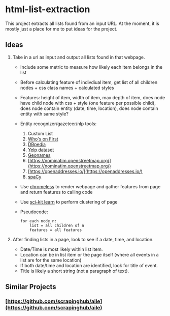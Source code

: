 # html-list-extraction
This project extracts all lists found from an input URL. At the moment, it is mostly just a place for me to put ideas for the project.


## Ideas
1. Take in a url as input and output all lists found in that webpage.
    * Include some metric to measure how likely each item belongs in the list

    * Before calculating feature of indivdiual item, get list of all children nodes + css class names + calculated styles
    
    * Features: height of item, width of item, max depth of item, does node have child node with css + style (one feature per possible child), does node contain entity (date, time, location), does node contain entity with same style?

    * Entity recognizer/gazeteer/nlp tools:
        1. Custom List
        1. [Who's on First](https://whosonfirst.mapzen.com/) 
        1. [DBpedia](http://wiki.dbpedia.org/)
        1. [Yelp dataset](https://www.yelp.com/dataset_challenge)
        1. [Geonames](http://www.geonames.org/)
        1. [https://nominatim.openstreetmap.org/](https://nominatim.openstreetmap.org/)
        1. [https://openaddresses.io/](https://openaddresses.io/)
        1. [spaCy](https://github.com/explosion/spaCy) 
    
    * Use [chromeless](https://github.com/graphcool/chromeless) to render webpage and gather features from page and return features to calling code
    
    * Use [sci-kit learn](https://github.com/scikit-learn/scikit-learn) to perform clustering of page

    *  Pseudocode:
        ```
        for each node n:
            list = all children of n
            features = all features
        ```

2. After finding lists in a page, look to see if a date, time, and location.
    * Date/Time is most likely within list item.
    * Location can be in list item or the page itself (where all events in a list are for the same location)
    * If both date/time and location are identified, look for title of event.  
    * Title is likely a short string (not a paragraph of text).

## Similar Projects
### [https://github.com/scrapinghub/aile](https://github.com/scrapinghub/aile)
